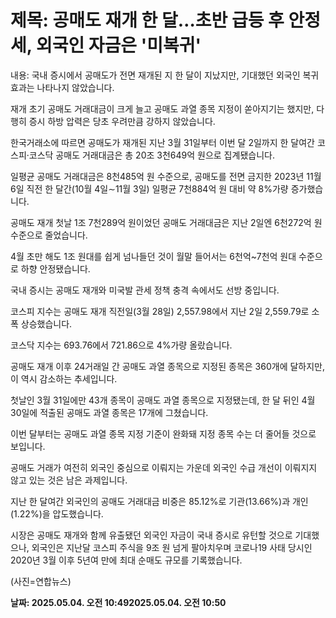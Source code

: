 # **제목: 공매도 재개 한 달…초반 급등 후 안정세, 외국인 자금은 '미복귀'**

  내용: 국내 증시에서 공매도가 전면 재개된 지 한 달이 지났지만, 기대했던 외국인 복귀 효과는 나타나지 않았습니다.

재개 초기 공매도 거래대금이 크게 늘고 공매도 과열 종목 지정이 쏟아지기는 했지만, 다행히 증시 하방 압력은 당초 우려만큼 강하지 않았습니다.

한국거래소에 따르면 공매도가 재개된 지난 3월 31일부터 이번 달 2일까지 한 달여간 코스피·코스닥 공매도 거래대금은 총 20조 3천649억 원으로 집계됐습니다.

일평균 공매도 거래대금은 8천485억 원 수준으로, 공매도를 전면 금지한 2023년 11월 6일 직전 한 달간(10월 4일∼11월 3일) 일평균 7천884억 원 대비 약 8%가량 증가했습니다.

공매도 재개 첫날 1조 7천289억 원이었던 공매도 거래대금은 지난 2일엔 6천272억 원 수준으로 줄었습니다.

4월 초만 해도 1조 원대를 쉽게 넘나들던 것이 월말 들어서는 6천억~7천억 원대 수준으로 하향 안정됐습니다.

국내 증시는 공매도 재개와 미국발 관세 정책 충격 속에서도 선방 중입니다.

코스피 지수는 공매도 재개 직전일(3월 28일) 2,557.98에서 지난 2일 2,559.79로 소폭 상승했습니다.

코스닥 지수는 693.76에서 721.86으로 4%가량 올랐습니다.

공매도 재개 이후 24거래일 간 공매도 과열 종목으로 지정된 종목은 360개에 달하지만, 이 역시 감소하는 추세입니다.

첫날인 3월 31일에만 43개 종목이 공매도 과열 종목으로 지정됐는데, 한 달 뒤인 4월 30일에 적출된 공매도 과열 종목은 17개에 그쳤습니다.

이번 달부터는 공매도 과열 종목 지정 기준이 완화돼 지정 종목 수는 더 줄어들 것으로 보입니다.

공매도 거래가 여전히 외국인 중심으로 이뤄지는 가운데 외국인 수급 개선이 이뤄지지 않고 있는 것은 남은 과제입니다.

지난 한 달여간 외국인의 공매도 거래대금 비중은 85.12%로 기관(13.66%)과 개인(1.22%)을 압도했습니다.

시장은 공매도 재개와 함께 유출됐던 외국인 자금이 국내 증시로 유턴할 것으로 기대했으나, 외국인은 지난달 코스피 주식을 9조 원 넘게 팔아치우며 코로나19 사태 당시인 2020년 3월 이후 5년여 만에 최대 순매도 규모를 기록했습니다.

(사진=연합뉴스)

  **날짜: 2025.05.04. 오전 10:492025.05.04. 오전 10:50**